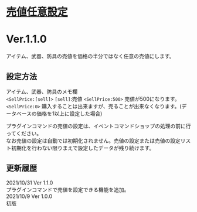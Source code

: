 # [売値任意設定](https://raw.githubusercontent.com/nuun888/MZ/master/NUUN_AnySellPrice.js)
# Ver.1.1.0

アイテム、武器、防具の売値を価格の半分ではなく任意の売値にします。

## 設定方法
アイテム、武器、防具のメモ欄  
`<SellPrice:[sell]>`
`[sell]`:売値
`<SellPrice:500>` 売値が500になります。
`<SellPrice:0>` 購入することは出来ますが、売ることが出来なくなります。(データベースの価格を1以上に設定した場合)

プラグインコマンドの売値の設定は、イベントコマンドショップの処理の前に行ってください。  
なお売値の設定は自動では初期化されません。売値の設定または売値の設定リスト初期化を行わない限りまえで設定したデータが残り続けます。

## 更新履歴
2021/10/31 Ver 1.1.0  
プラグインコマンドで売値を設定できる機能を追加。  
2021/10/9 Ver 1.0.0  
初版  
